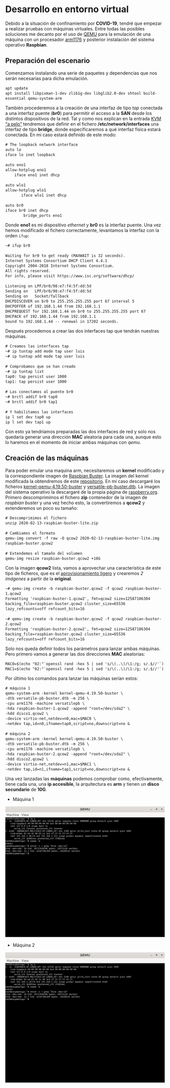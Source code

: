 # Desarrollo en entorno virtual

Debido a la situación de confinamiento por **COVID-19**, tendré que empezar a realizar pruebas con máquinas virtuales. Entre todas las posibles soluciones me decanto por el uso de [QEMU](https://www.qemu.org/) para la emulación de una máquina con un procesador  [arm1176](https://en.wikipedia.org/wiki/ARM11) y posterior instalación del sistema operativo **Raspbian**.

## Preparación del escenario

Comenzamos instalando una serie de paquetes y dependencias que nos serán necesarias para dicha emulación.

```
apt update
apt install libpixman-1-dev zlib1g-dev libglib2.0-dev shtool build-essential qemu-system-arm
```

También procederemos a la creación de una interfaz de tipo _tap_ conectada a una interfaz puente (**br0**) para permitir el acceso a la **SAN** desde los distintos dispositivos de la red.
Tal y como nos explican en la entrada [KVM “a pelo”](https://albertomolina.wordpress.com/2016/03/17/kvm-a-pelo/) tendremos que definir en el fichero **/etc/network/interfaces** una interfaz de tipo **bridge**, donde especificaremos a qué interfaz física estará conectada. En mi caso estará definido de este modo:

```
# The loopback network interface
auto lo
iface lo inet loopback

auto eno1
allow-hotplug eno1
    iface eno1 inet dhcp

auto wlo1
allow-hotplug wlo1
       iface wlo1 inet dhcp

auto br0
iface br0 inet dhcp
        bridge_ports eno1
```

Donde **eno1** es mi dispositivo _ethernet_ y **br0** es la interfaz puente. Una vez hemos modificado el fichero correctamente, levantamos la interfaz con la orden `ifup`:

```
~# ifup br0

Waiting for br0 to get ready (MAXWAIT is 32 seconds).
Internet Systems Consortium DHCP Client 4.4.1
Copyright 2004-2018 Internet Systems Consortium.
All rights reserved.
For info, please visit https://www.isc.org/software/dhcp/

Listening on LPF/br0/98:e7:f4:5f:dd:5d
Sending on   LPF/br0/98:e7:f4:5f:dd:5d
Sending on   Socket/fallback
DHCPDISCOVER on br0 to 255.255.255.255 port 67 interval 5
DHCPOFFER of 192.168.1.44 from 192.168.1.1
DHCPREQUEST for 192.168.1.44 on br0 to 255.255.255.255 port 67
DHCPACK of 192.168.1.44 from 192.168.1.1
bound to 192.168.1.44 -- renewal in 17202 seconds.
```

Después procedemos a crear las dos interfaces tap que tendrán nuestras máquinas.

```
# Creamos las interfaces tap
~# ip tuntap add mode tap user luis
~# ip tuntap add mode tap user luis

# Comprobamos que se han creado
~# ip tuntap list
tap0: tap persist user 1000
tap1: tap persist user 1000

# Las conectamos al puente br0
~# brctl addif br0 tap0
~# brctl addif br0 tap1

# Y habilitamos las interfaces
ip l set dev tap0 up
ip l set dev tap1 up
```

Con esto ya tendríamos preparadas las dos interfaces de red y solo nos quedaría generar una dirección **MAC** aleatoria para cada una, aunque esto lo haremos en el momento de iniciar ambas máquinas con _qemu_.

## Creación de las máquinas

Para poder emular una maquina arm, necesitaremos un **kernel** modificado y la correspondiente imagen de [Raspbian Buster](https://www.raspberrypi.org/blog/buster-the-new-version-of-raspbian/). La imagen del kernel modificada la obtendremos de este [repositorio](https://github.com/dhruvvyas90/qemu-rpi-kernel). En mi caso descargaré los ficheros [kernel-qemu-4.19.50-buster](https://github.com/dhruvvyas90/qemu-rpi-kernel/raw/master/kernel-qemu-4.19.50-buster) y [versatile-pb-buster.dtb](https://github.com/dhruvvyas90/qemu-rpi-kernel/raw/master/versatile-pb-buster.dtb). La imagen del sistema operativo la descargaré de la propia página de [raspberry.org](https://www.raspberrypi.org/downloads/raspbian/).
Primero descomprimimos el fichero **zip** contenedor de la imagen de _raspbian buster_ y una vez hecho esto, la convertiremos a **qcow2** y extenderemos un poco su tamaño:

```
# Descomprimimos el fichero
unzip 2020-02-13-raspbian-buster-lite.zip

# Cambiamos el formato
qemu-img convert -f raw -O qcow2 2020-02-13-raspbian-buster-lite.img raspbian-buster.qcow2

# Extendemos el tamaño del volumen
qemu-img resize raspbian-buster.qcow2 +10G
```

Con la imagen **qcow2** lista, vamos a aprovechar una característica de este tipo de ficheros, que es el [aprovisionamiento ligero](https://wiki.qemu.org/images/4/45/Devconf14-bonzini-thin-provisioning.pdf) y crearemos _2 imágenes_ a partir de la **original**.

```
~# qemu-img create -b raspbian-buster.qcow2 -f qcow2 raspbian-buster-1.qcow2 
Formatting 'raspbian-buster-1.qcow2', fmt=qcow2 size=12587106304 backing_file=raspbian-buster.qcow2 cluster_size=65536 lazy_refcounts=off refcount_bits=16

~# qemu-img create -b raspbian-buster.qcow2 -f qcow2 raspbian-buster-2.qcow2 
Formatting 'raspbian-buster-2.qcow2', fmt=qcow2 size=12587106304 backing_file=raspbian-buster.qcow2 cluster_size=65536 lazy_refcounts=off refcount_bits=16
```

Solo nos queda definir todos los parámetros para lanzar ambas máquinas. Pero primero vamos a generar las dos direcciones **MAC** aleatorias:

```
MAC0=$(echo "02:"`openssl rand -hex 5 | sed 's/\(..\)/\1:/g; s/.$//'`)
MAC1=$(echo "02:"`openssl rand -hex 5 | sed 's/\(..\)/\1:/g; s/.$//'`)
```

Por último los comandos para lanzar las máquinas serían estos:

```
# máquina 1
qemu-system-arm -kernel kernel-qemu-4.19.50-buster \
-dtb versatile-pb-buster.dtb -m 256 \
-cpu arm1176 -machine versatilepb \
-hda raspbian-buster-1.qcow2 -append "root=/dev/sda2" \
-hdd disco1.qcow2 \
-device virtio-net,netdev=n0,mac=$MAC0 \
-netdev tap,id=n0,ifname=tap0,script=no,downscript=no &

# máquina 2
qemu-system-arm -kernel kernel-qemu-4.19.50-buster \
-dtb versatile-pb-buster.dtb -m 256 \
-cpu arm1176 -machine versatilepb \
-hda raspbian-buster-2.qcow2 -append "root=/dev/sda2" \
-hdd disco2.qcow2 \
-device virtio-net,netdev=n1,mac=$MAC1 \
-netdev tap,id=n1,ifname=tap1,script=no,downscript=no &
```
Una vez lanzadas las **máquinas** podemos comprobar como, efectivamente, tiene cada una, una **ip accesible**, la arquitectura es **arm** y tienen un **disco secundario** de **10G**.

* Máquina 1

![](/recursos/img/initial-rp-1.png)

* Máquina 2

![](/recursos/img/initial-rp-2.png)
